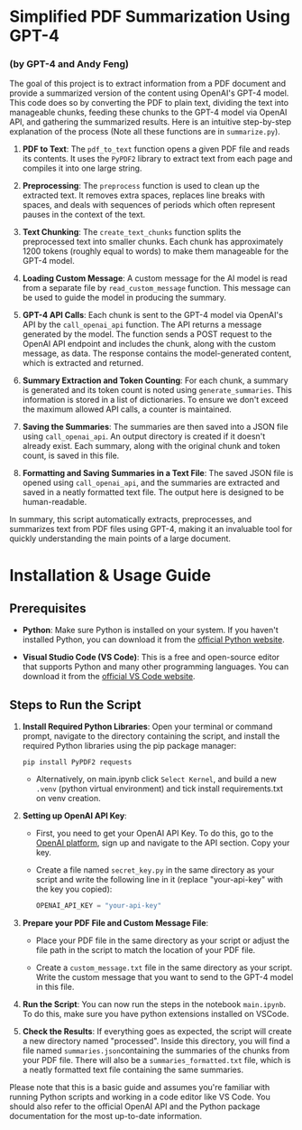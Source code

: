 # Simplified PDF Summarization Using GPT-4
### (by GPT-4 and Andy Feng)

The goal of this project is to extract information from a PDF document and provide a summarized version of the content using OpenAI's GPT-4 model. This code does so by converting the PDF to plain text, dividing the text into manageable chunks, feeding these chunks to the GPT-4 model via OpenAI API, and gathering the summarized results. Here is an intuitive step-by-step explanation of the process (Note all these functions are in `summarize.py`).

1. **PDF to Text**: The `pdf_to_text` function opens a given PDF file and reads its contents. It uses the `PyPDF2` library to extract text from each page and compiles it into one large string.

2. **Preprocessing**: The `preprocess` function is used to clean up the extracted text. It removes extra spaces, replaces line breaks with spaces, and deals with sequences of periods which often represent pauses in the context of the text.

3. **Text Chunking**: The `create_text_chunks` function splits the preprocessed text into smaller chunks. Each chunk has approximately 1200 tokens (roughly equal to words) to make them manageable for the GPT-4 model.

4. **Loading Custom Message**: A custom message for the AI model is read from a separate file by `read_custom_message` function. This message can be used to guide the model in producing the summary.

5. **GPT-4 API Calls**: Each chunk is sent to the GPT-4 model via OpenAI's API by the `call_openai_api` function. The API returns a message generated by the model. The function sends a POST request to the OpenAI API endpoint and includes the chunk, along with the custom message, as data. The response contains the model-generated content, which is extracted and returned.

6. **Summary Extraction and Token Counting**: For each chunk, a summary is generated and its token count is noted using `generate_summaries`. This information is stored in a list of dictionaries. To ensure we don't exceed the maximum allowed API calls, a counter is maintained.

7. **Saving the Summaries**: The summaries are then saved into a JSON file using `call_openai_api`. An output directory is created if it doesn't already exist. Each summary, along with the original chunk and token count, is saved in this file.

8. **Formatting and Saving Summaries in a Text File**: The saved JSON file is opened using `call_openai_api`, and the summaries are extracted and saved in a neatly formatted text file. The output here is designed to be human-readable.

In summary, this script automatically extracts, preprocesses, and summarizes text from PDF files using GPT-4, making it an invaluable tool for quickly understanding the main points of a large document.

# Installation & Usage Guide

## Prerequisites

- **Python**: Make sure Python is installed on your system. If you haven't installed Python, you can download it from the [official Python website](https://www.python.org/downloads/).

- **Visual Studio Code (VS Code)**: This is a free and open-source editor that supports Python and many other programming languages. You can download it from the [official VS Code website](https://code.visualstudio.com/download). 

## Steps to Run the Script

1. **Install Required Python Libraries**: Open your terminal or command prompt, navigate to the directory containing the script, and install the required Python libraries using the pip package manager:

    ```
    pip install PyPDF2 requests
    ```

    - Alternatively, on main.ipynb click `Select Kernel`, and build a new `.venv` (python virtual environment) and tick install requirements.txt on venv creation.

2. **Setting up OpenAI API Key**: 

    - First, you need to get your OpenAI API Key. To do this, go to the [OpenAI platform](https://beta.openai.com/signup/), sign up and navigate to the API section. Copy your key.
    
    - Create a file named `secret_key.py` in the same directory as your script and write the following line in it (replace "your-api-key" with the key you copied):

        ```python
        OPENAI_API_KEY = "your-api-key"
        ```

3. **Prepare your PDF File and Custom Message File**: 

    - Place your PDF file in the same directory as your script or adjust the file path in the script to match the location of your PDF file.

    - Create a `custom_message.txt` file in the same directory as your script. Write the custom message that you want to send to the GPT-4 model in this file.

4. **Run the Script**: You can now run the steps in the notebook `main.ipynb`. To do this, make sure you have python extensions installed on VSCode.

5. **Check the Results**: If everything goes as expected, the script will create a new directory named "processed". Inside this directory, you will find a file named `summaries.json`containing the summaries of the chunks from your PDF file. There will also be a `summaries_formatted.txt` file, which is a neatly formatted text file containing the same summaries.

Please note that this is a basic guide and assumes you're familiar with running Python scripts and working in a code editor like VS Code. You should also refer to the official OpenAI API and the Python package documentation for the most up-to-date information.
